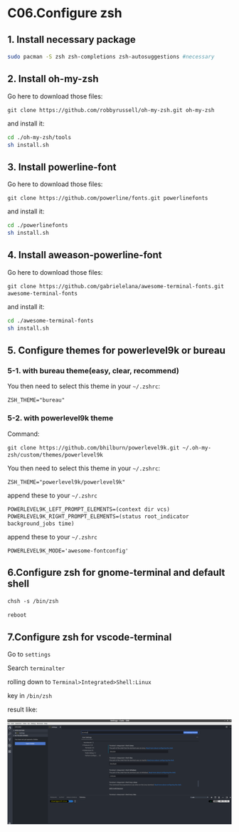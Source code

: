 # C06.Configure zsh

## 1. Install necessary package

```bash
sudo pacman -S zsh zsh-completions zsh-autosuggestions #necessary
```

## 2. Install oh-my-zsh

Go here to download those files:

```text
git clone https://github.com/robbyrussell/oh-my-zsh.git oh-my-zsh
```

and install it:

```bash
cd ./oh-my-zsh/tools
sh install.sh
```

## 3. Install powerline-font

Go here to download those files:

```text
git clone https://github.com/powerline/fonts.git powerlinefonts
```

and install it:

```bash
cd ./powerlinefonts
sh install.sh
```

## 4. Install aweason-powerline-font

Go here to download those files:

```text
git clone https://github.com/gabrielelana/awesome-terminal-fonts.git awesome-terminal-fonts
```

and install it:

```bash
cd ./awesome-terminal-fonts
sh install.sh
```

## 5. Configure themes for powerlevel9k or bureau

### 5-1. with bureau theme\(easy, clear, recommend\)

You then need to select this theme in your `~/.zshrc`:

```text
ZSH_THEME="bureau"
```

### 5-2. with powerlevel9k theme

Command:

```text
git clone https://github.com/bhilburn/powerlevel9k.git ~/.oh-my-zsh/custom/themes/powerlevel9k
```

You then need to select this theme in your `~/.zshrc`:

```text
ZSH_THEME="powerlevel9k/powerlevel9k"
```

append these to your `~/.zshrc`

```text
POWERLEVEL9K_LEFT_PROMPT_ELEMENTS=(context dir vcs)
POWERLEVEL9K_RIGHT_PROMPT_ELEMENTS=(status root_indicator background_jobs time)
```

append these to your `~/.zshrc`

```text
POWERLEVEL9K_MODE='awesome-fontconfig'
```

## 6.Configure zsh for gnome-terminal and default shell

`chsh -s /bin/zsh`

`reboot`

## 7.Configure zsh for vscode-terminal

Go to `settings`

Search `terminalter`

rolling down to `Terminal>Integrated>Shell:Linux`

key in `/bin/zsh`

result like:

![result_pic](image/zsh-vscode.PNG)
